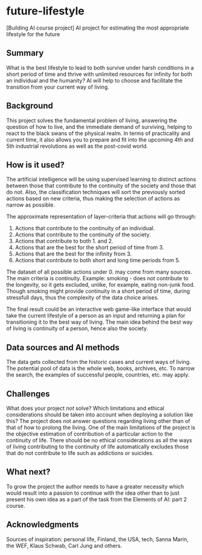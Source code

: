 # future-lifestyle
[Building AI course project]
AI project for estimating the most appropriate lifestyle for the future


## Summary

What is the best lifestyle to lead to both survive under harsh conditions in a short period of time and thrive with unlimited resources for infinity for both an individual and the humanity? AI will help to choose and facilitate the transition from your current way of living.


## Background

This project solves the fundamental problem of living, answering the question of how to live, and the immediate demand of surviving, helping to react to the black swans of the physical realm. In terms of practicality and current time, it also allows you to prepare and fit into the upcoming 4th and 5th industrial revolutions as well as the post-covid world.


## How is it used?

The artificial intelligence will be using supervised learning to distinct actions between those that contribute to the continuity of the society and those that do not. Also, the classification techniques will sort the previously sorted actions based on new criteria, thus making the selection of actions as narrow as possible.

The approximate representation of layer-criteria that actions will go through:
1. Actions that contribute to the continuity of an individual.
2. Actions that contribute to the continuity of the society.
3. Actions that contribute to both 1. and 2.
4. Actions that are the best for the short period of time from 3.
5. Actions that are the best for the infinity from 3.
6. Actions that contribute to both short and long time periods from 5.

The dataset of all possible actions under 0. may come from many sources. The main criteria is continuity. Example: smoking - does not contribute to the longevity, so it gets excluded, unlike, for example, eating non-junk food. Though smoking might provide continuity in a short period of time, during stressfull days, thus the complexity of the data choice arises.

The final result could be an interactive web game-like interface that would take the current lifestyle of a person as an input and returning a plan for transitioning it to the best way of living. The main idea behind the best way of living is continuity of a person, hence also the society.


## Data sources and AI methods
The data gets collected from the historic cases and current ways of living. The potential pool of data is the whole web, books, archives, etc. To narrow the search, the examples of successful people, countries, etc. may apply.

## Challenges

What does your project _not_ solve? Which limitations and ethical considerations should be taken into account when deploying a solution like this?
The project does not answer questions regarding living other than of that of how to prolong the living. One of the main limitations of the project is the objective estimation of contribution of a particular action to the continuity of life. There should be no ethical considerations as all the ways of living contributing to the continuity of life automatically excludes those that do not contribute to life such as addictions or suicides.

## What next?

To grow the project the author needs to have a greater necessity which would result into a passion to continue with the idea other than to just present his own idea as a part of the task from the Elements of AI: part 2 course.

## Acknowledgments

Sources of inspiration:
personal life, Finland, the USA, tech, Sanna Marin, the WEF, Klaus Schwab, Carl Jung and others.
